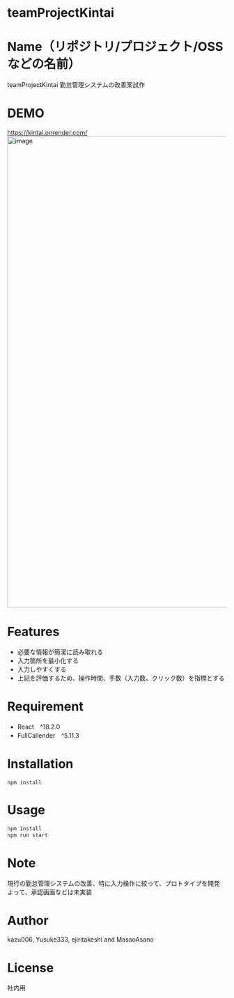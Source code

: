 # teamProjectKintai

<!-- 樋口メモ（後で消します）
起動するとき　npm run start  (ターミナルでcd でkintaiのフォルダに移動してから) -->


# Name（リポジトリ/プロジェクト/OSSなどの名前）
 
teamProjectKintai
勤怠管理システムの改善案試作 
 
# DEMO
 
https://kintai.onrender.com/
<img width="1083" alt="image" src="https://user-images.githubusercontent.com/38887169/203719057-fa399d04-f3fa-4637-b7e2-e53f927adbff.png">


# Features
- 必要な情報が簡潔に読み取れる
- 入力箇所を最小化する
- 入力しやすくする
- 上記を評価するため、操作時間、手数（入力数、クリック数）を指標とする
 
# Requirement
 * React　^18.2.0
 * FullCallender　^5.11.3
  
# Installation
  
```npm
npm install
```
 
# Usage
 
```bash
npm install
npm run start
```
 
# Note
 
現行の勤怠管理システムの改善、特に入力操作に絞って、プロトタイプを開発
よって、承認画面などは未実装
 
# Author

kazu006, Yusuke333, ejiritakeshi and MasaoAsano
 
# License
 
社内用
 
